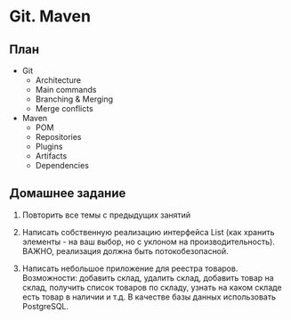 # Git. Maven

## План

* Git
  * Architecture
  * Main commands
  * Branching & Merging
  * Merge conflicts
* Maven
  * POM
  * Repositories
  * Plugins
  * Artifacts
  * Dependencies

## Домашнее задание

1) Повторить все темы с предыдущих занятий

2) Написать собственную реализацию интерфейса List (как хранить элементы - на ваш выбор, но с уклоном на производительность). 
ВАЖНО, реализация должна быть потокобезопасной.

3) Написать небольшое приложение для реестра товаров. 
Возможности: добавить склад, удалить склад, добавить товар на склад, получить список товаров по складу, узнать на каком складе есть товар в наличии и т.д.
В качестве базы данных использовать PostgreSQL.

